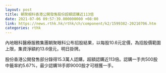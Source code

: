 ```yaml
---
layout: post
title: 朝聚眼科香港公開發售股份超額認購近113倍
date: 2021-07-06 09:57:39.000000000 +08:00
link: https://news.rthk.hk/rthk/ch/component/k2/1599382-20210706.htm
categories: rthk
---
```


內地眼科醫療服務集團朝聚眼科公布招股結果，以每股10.6元定價，為招股價範圍上限，集資淨額約13.6億元，明日掛牌。

股份香港公開發售部分錄得15.3萬人認購，超額認購近113倍。認購一手共500股中籤率約5.67%，最少認購18手即9000股才可穩獲一手。
